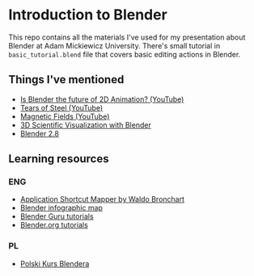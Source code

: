 # Introduction to Blender

This repo contains all the materials I've used for my presentation about
Blender at Adam Mickiewicz University. There's small tutorial in `basic_tutorial.blend` file
that covers basic editing actions in Blender.

## Things I've mentioned

* [Is Blender the future of 2D Animation? (YouTube)](https://www.youtube.com/watch?v=L1Wl3YoRe8w)
* [Tears of Steel (YouTube)](https://www.youtube.com/watch?v=R6MlUcmOul8)
* [Magnetic Fields (YouTube)](https://www.youtube.com/watch?v=2_hwGahuDRE)
* [3D Scientific Visualization with Blender](https://www.cv.nrao.edu/~bkent/blender/index.html)
* [Blender 2.8](https://www.blender.org/2-8/)

## Learning resources

### ENG

* [Application Shortcut Mapper by Waldo Bronchart](http://waldobronchart.github.io/ShortcutMapper/#Blender)
* [Blender infographic map](https://www.giudansky.com/design/51-blender-map)
* [Blender Guru tutorials](https://www.blenderguru.com/)
* [Blender.org tutorials](https://www.blender.org/support/tutorials/)

### PL

* [Polski Kurs Blendera](http://polskikursblendera.pl/)
